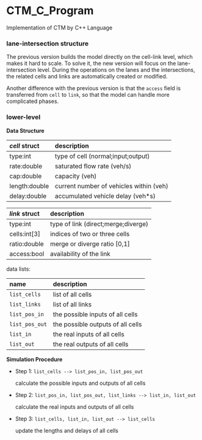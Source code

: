 # CTM_C_Program

Implementation of CTM by C++ Language

### lane-intersection structure

The previous version builds the model directly on the cell-link level, which makes it hard to scale.
To solve it, the new version will focus on the lane-intersection level.
During the operations on the lanes and the intersections, the related cells and links are automatically created or modified.

Another difference with the previous version is that the `access` field is transferred from `cell` to `link`,
so that the model can handle more complicated phases.

### lower-level

**Data Structure**

*cell* struct | description
:-------------|:----------------------------------------
type:int      | type of cell (normal;input;output)
rate:double   | saturated flow rate (veh/s)
cap:double    | capacity (veh)
length:double | current number of vehicles within (veh)
delay:double  | accumulated vehicle delay (veh*s)

*link* struct | description
:-------------|:------------------------------------
type:int      | type of link (direct;merge;diverge)
cells:int\[3] | indices of two or three cells
ratio:double  | merge or diverge ratio \[0,1]
access:bool   | availability of the link

data lists:

name           | description
:--------------|:----------------------------------
`list_cells`   | list of all cells
`list_links`   | list of all links
`list_pos_in`  | the possible inputs of all cells
`list_pos_out` | the possible outputs of all cells
`list_in`      | the real inputs of all cells
`list_out`     | the real outputs of all cells

**Simulation Procedure**

- Step 1: `list_cells --> list_pos_in, list_pos_out`

    calculate the possible inputs and outputs of all cells

- Step 2: `list_pos_in, list_pos_out, list_links --> list_in, list_out`

    calculate the real inputs and outputs of all cells

- Step 3: `list_cells, list_in, list_out --> list_cells`

    update the lengths and delays of all cells

